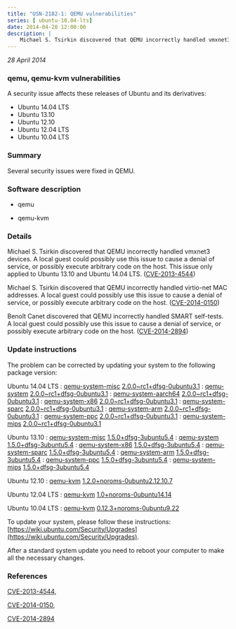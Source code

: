 ```yaml
---
title: "USN-2182-1: QEMU vulnerabilities"
series: [ ubuntu-10.04-lts]
date: 2014-04-28 12:00:00
description: |
    Michael S. Tsirkin discovered that QEMU incorrectly handled vmxnet3 devices. A local guest could possibly use this issue to cause a denial of service, or possibly execute arbitrary code on the host. This issue only applied to Ubuntu 13.10 and Ubuntu 14.04 LTS. ([CVE-2013-4544](http://people.ubuntu.com/~ubuntu-security/cve/CVE-2013-4544))
--- 
```

 
 

*28 April 2014*

### qemu, qemu-kvm vulnerabilities

A security issue affects these releases of Ubuntu and its derivatives:

* Ubuntu 14.04 LTS
* Ubuntu 13.10
* Ubuntu 12.10
* Ubuntu 12.04 LTS
* Ubuntu 10.04 LTS

### Summary

Several security issues were fixed in QEMU. 

### Software description

* qemu 

* qemu-kvm 

### Details

Michael S. Tsirkin discovered that QEMU incorrectly handled vmxnet3 devices. A local guest could possibly use this issue to cause a denial of service, or possibly execute arbitrary code on the host. This issue only applied to Ubuntu 13.10 and Ubuntu 14.04 LTS. ([CVE-2013-4544](http://people.ubuntu.com/~ubuntu-security/cve/CVE-2013-4544))

Michael S. Tsirkin discovered that QEMU incorrectly handled virtio-net MAC addresses. A local guest could possibly use this issue to cause a denial of service, or possibly execute arbitrary code on the host. ([CVE-2014-0150](http://people.ubuntu.com/~ubuntu-security/cve/CVE-2014-0150))

Benoît Canet discovered that QEMU incorrectly handled SMART self-tests. A local guest could possibly use this issue to cause a denial of service, or possibly execute arbitrary code on the host. ([CVE-2014-2894](http://people.ubuntu.com/~ubuntu-security/cve/CVE-2014-2894)) 

### Update instructions

The problem can be corrected by updating your system to the following package version:

Ubuntu 14.04 LTS
 : [qemu-system-misc](https://launchpad.net/ubuntu/+source/qemu) <span> [2.0.0~rc1+dfsg-0ubuntu3.1](https://launchpad.net/ubuntu/+source/qemu/2.0.0~rc1+dfsg-0ubuntu3.1) </span> 
 : [qemu-system](https://launchpad.net/ubuntu/+source/qemu) <span> [2.0.0~rc1+dfsg-0ubuntu3.1](https://launchpad.net/ubuntu/+source/qemu/2.0.0~rc1+dfsg-0ubuntu3.1) </span> 
 : [qemu-system-aarch64](https://launchpad.net/ubuntu/+source/qemu) <span> [2.0.0~rc1+dfsg-0ubuntu3.1](https://launchpad.net/ubuntu/+source/qemu/2.0.0~rc1+dfsg-0ubuntu3.1) </span> 
 : [qemu-system-x86](https://launchpad.net/ubuntu/+source/qemu) <span> [2.0.0~rc1+dfsg-0ubuntu3.1](https://launchpad.net/ubuntu/+source/qemu/2.0.0~rc1+dfsg-0ubuntu3.1) </span> 
 : [qemu-system-sparc](https://launchpad.net/ubuntu/+source/qemu) <span> [2.0.0~rc1+dfsg-0ubuntu3.1](https://launchpad.net/ubuntu/+source/qemu/2.0.0~rc1+dfsg-0ubuntu3.1) </span> 
 : [qemu-system-arm](https://launchpad.net/ubuntu/+source/qemu) <span> [2.0.0~rc1+dfsg-0ubuntu3.1](https://launchpad.net/ubuntu/+source/qemu/2.0.0~rc1+dfsg-0ubuntu3.1) </span> 
 : [qemu-system-ppc](https://launchpad.net/ubuntu/+source/qemu) <span> [2.0.0~rc1+dfsg-0ubuntu3.1](https://launchpad.net/ubuntu/+source/qemu/2.0.0~rc1+dfsg-0ubuntu3.1) </span> 
 : [qemu-system-mips](https://launchpad.net/ubuntu/+source/qemu) <span> [2.0.0~rc1+dfsg-0ubuntu3.1](https://launchpad.net/ubuntu/+source/qemu/2.0.0~rc1+dfsg-0ubuntu3.1) </span> 

Ubuntu 13.10
 : [qemu-system-misc](https://launchpad.net/ubuntu/+source/qemu) <span> [1.5.0+dfsg-3ubuntu5.4](https://launchpad.net/ubuntu/+source/qemu/1.5.0+dfsg-3ubuntu5.4) </span> 
 : [qemu-system](https://launchpad.net/ubuntu/+source/qemu) <span> [1.5.0+dfsg-3ubuntu5.4](https://launchpad.net/ubuntu/+source/qemu/1.5.0+dfsg-3ubuntu5.4) </span> 
 : [qemu-system-x86](https://launchpad.net/ubuntu/+source/qemu) <span> [1.5.0+dfsg-3ubuntu5.4](https://launchpad.net/ubuntu/+source/qemu/1.5.0+dfsg-3ubuntu5.4) </span> 
 : [qemu-system-sparc](https://launchpad.net/ubuntu/+source/qemu) <span> [1.5.0+dfsg-3ubuntu5.4](https://launchpad.net/ubuntu/+source/qemu/1.5.0+dfsg-3ubuntu5.4) </span> 
 : [qemu-system-arm](https://launchpad.net/ubuntu/+source/qemu) <span> [1.5.0+dfsg-3ubuntu5.4](https://launchpad.net/ubuntu/+source/qemu/1.5.0+dfsg-3ubuntu5.4) </span> 
 : [qemu-system-ppc](https://launchpad.net/ubuntu/+source/qemu) <span> [1.5.0+dfsg-3ubuntu5.4](https://launchpad.net/ubuntu/+source/qemu/1.5.0+dfsg-3ubuntu5.4) </span> 
 : [qemu-system-mips](https://launchpad.net/ubuntu/+source/qemu) <span> [1.5.0+dfsg-3ubuntu5.4](https://launchpad.net/ubuntu/+source/qemu/1.5.0+dfsg-3ubuntu5.4) </span> 

Ubuntu 12.10
 : [qemu-kvm](https://launchpad.net/ubuntu/+source/qemu-kvm) <span> [1.2.0+noroms-0ubuntu2.12.10.7](https://launchpad.net/ubuntu/+source/qemu-kvm/1.2.0+noroms-0ubuntu2.12.10.7) </span> 

Ubuntu 12.04 LTS
 : [qemu-kvm](https://launchpad.net/ubuntu/+source/qemu-kvm) <span> [1.0+noroms-0ubuntu14.14](https://launchpad.net/ubuntu/+source/qemu-kvm/1.0+noroms-0ubuntu14.14) </span> 

Ubuntu 10.04 LTS
 : [qemu-kvm](https://launchpad.net/ubuntu/+source/qemu-kvm) <span> [0.12.3+noroms-0ubuntu9.22](https://launchpad.net/ubuntu/+source/qemu-kvm/0.12.3+noroms-0ubuntu9.22) </span> 

To update your system, please follow these instructions: [https://wiki.ubuntu.com/Security/Upgrades](https://wiki.ubuntu.com/Security/Upgrades).

After a standard system update you need to reboot your computer to make all the necessary changes. 

### References

 
 [CVE-2013-4544](http://people.ubuntu.com/~ubuntu-security/cve/CVE-2013-4544), 

 [CVE-2014-0150](http://people.ubuntu.com/~ubuntu-security/cve/CVE-2014-0150), 

 [CVE-2014-2894](http://people.ubuntu.com/~ubuntu-security/cve/CVE-2014-2894)
 

